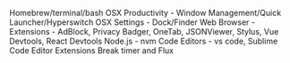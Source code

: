 Homebrew/terminal/bash
OSX Productivity - Window Management/Quick Launcher/Hyperswitch
OSX Settings - Dock/Finder
Web Browser - Extensions - AdBlock, Privacy Badger, OneTab, JSONViewer, Stylus, Vue Devtools, React Devtools
Node.js - nvm
Code Editors - vs code, Sublime
Code Editor Extensions
Break timer and Flux